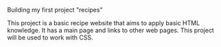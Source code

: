 Building my first project "recipes"

This project is a basic recipe website that aims to apply basic HTML knowledge.
It has a main page and links to other web pages.
This project will be used to work with CSS.